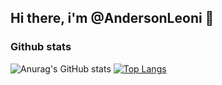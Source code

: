 ## Hi there, i'm @AndersonLeoni 👋

### Github stats
![Anurag's GitHub stats](https://github-readme-stats.vercel.app/api?username=AndersonLeoni&show_icons=true&hide=contribs,prs)
[![Top Langs](https://github-readme-stats.vercel.app/api/top-langs/?username=AndersonLeoni&layut=compact)](https://github.com/anuraghazra/github-readme-stats)



